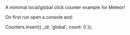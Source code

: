 A mimimal local/global click counter example for Meteor!

On first run open a console and:

Counters.insert({ _id: 'global', count: 0 });
